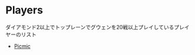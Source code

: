 # Players

ダイアモンド2以上でトップレーンでグウェンを20戦以上プレイしているプレイヤーのリスト

- [Picmic](https://www.op.gg/summoners/eune/Picmic-EUNE)
